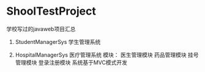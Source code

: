 # ShoolTestProject

学校写过的javaweb项目汇总


1. StudentManagerSys
    学生管理系统
    
2. HospitalManagerSys
    医疗管理系统
    模块：
        医生管理模块
        药品管理模块
        挂号管理模块
        登录注册模块
    系统基于MVC模式开发
